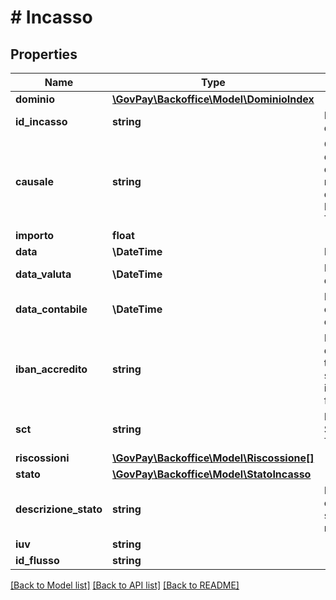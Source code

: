 # # Incasso

## Properties

Name | Type | Description | Notes
------------ | ------------- | ------------- | -------------
**dominio** | [**\GovPay\Backoffice\Model\DominioIndex**](DominioIndex.md) |  |
**id_incasso** | **string** | Identificativo dell&#39;incasso |
**causale** | **string** | Causale dell&#39;operazione di riversamento dal PSP alla Banca Tesoriera. |
**importo** | **float** |  |
**data** | **\DateTime** | Data incasso | [optional]
**data_valuta** | **\DateTime** | Data di valuta dell&#39;incasso | [optional]
**data_contabile** | **\DateTime** | Data di contabile dell&#39;incasso | [optional]
**iban_accredito** | **string** | Identificativo del conto di tesoreria su cui sono stati incassati i fondi | [optional]
**sct** | **string** | Identificativo Sepa Credit Transfer | [optional]
**riscossioni** | [**\GovPay\Backoffice\Model\Riscossione[]**](Riscossione.md) |  | [optional]
**stato** | [**\GovPay\Backoffice\Model\StatoIncasso**](StatoIncasso.md) |  |
**descrizione_stato** | **string** | Descrizione estesta dello stato della riconciliazione | [optional]
**iuv** | **string** |  |
**id_flusso** | **string** |  |

[[Back to Model list]](../../README.md#models) [[Back to API list]](../../README.md#endpoints) [[Back to README]](../../README.md)
